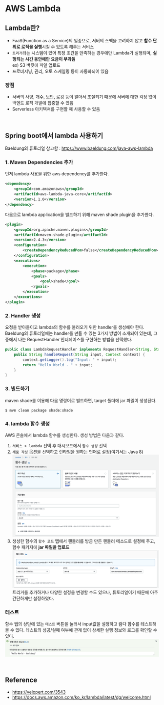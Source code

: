 # AWS Lambda

## Lambda란?
* FaaS(Function as a Service)의 일종으로, 서버의 스펙을 고려하지 않고 **함수 단위로 로직을 실행**시킬 수 있도록 해주는 서비스
* ``트리거``라는 시스템이 있어 특정 조건을 만족하는 경우에만 Lambda가 실행되며, **실행되는 시간 동안에만 요금이 부과됨**  
ex) S3 버킷에 파일 업로드
* 프로비저닝, 관리, 오토 스케일링 등이 자동화되어 있음
### 장점
* 서버의 사양, 개수, 보안, 로깅 등이 알아서 조절되기 때문에 서버에 대한 걱정 없이 백엔드 로직 개발에 집중할 수 있음
* Serverless 아키텍쳐를 구현할 때 사용할 수 있음

<br>

## Spring boot에서 lambda 사용하기
Baeldung의 튜토리얼 참고함 : 
<https://www.baeldung.com/java-aws-lambda>

### 1. Maven Dependencies 추가
먼저 lambda 사용을 위한 aws dependency를 추가한다.
```xml
<dependency>
	<groupId>com.amazonaws</groupId>
	<artifactId>aws-lambda-java-core</artifactId>
	<version>1.1.0</version>
</dependency>
```
다음으로 lambda application을 빌드하기 위해 maven shade plugin을 추가한다.
```xml
<plugin>
	<groupId>org.apache.maven.plugins</groupId>
	<artifactId>maven-shade-plugin</artifactId>
	<version>2.4.3</version>
	<configuration>
		<createDependencyReducedPom>false</createDependencyReducedPom>
	</configuration>
	<executions>
		<execution>
			<phase>package</phase>
			<goals>
				<goal>shade</goal>
			</goals>
		</execution>
	</executions>
</plugin>
```

### 2. Handler 생성
요청을 받아들이고 lambda의 함수를 불러오기 위한 handler를 생성해야 한다. Baeldung의 튜토리얼에는 handler를 만들 수 있는 3가지 방법이 소개되어 있는데, 그 중에서 나는 RequestHandler 인터페이스를 구현하는 방법을 선택했다. 
```java
public class LambdaRequestHandler implements RequestHandler<String, String> {
	public String handleRequest(String input, Context context) {
		context.getLogger().log("Input: " + input);
		return "Hello World - " + input;
	}
}
```

### 3. 빌드하기
maven shade를 이용해 다음 명령어로 빌드하면, target 폴더에 jar 파일이 생성된다.
```terminal
$ mvn clean package shade:shade
```

### 4. lambda 함수 생성
AWS 콘솔에서 lambda 함수를 생성한다. 생성 방법은 다음과 같다.  
1) `서비스 > lambda` 선택 후 대시보드에서 `함수 생성` 선택  
2) `새로 작성` 옵션을 선택하고 런타임을 원하는 언어로 설정(여기서는 Java 8)  
![Lambda Tutorial 1](/img/lambda_tutorial_1.png)  
3) 생성한 함수의 `함수 코드` 탭에서 핸들러를 방금 만든 핸들러 메소드로 설정해 주고, 함수 패키지에 **jar 파일을 업로드**  
![Lambda Tutorial 2](/img/lambda_tutorial_2.png)  
트리거를 추가하거나 다양한 설정을 변경할 수도 있으나, 튜토리얼이기 때문에 아주 간단하게만 설정하였다.

### 테스트
함수 탭의 상단에 있는 `테스트` 버튼을 눌러서 input값을 설정하고 람다 함수를 테스트해볼 수 있다. 테스트의 성공/실패 여부에 관계 없이 상세한 실행 정보와 로그를 확인할 수 있다.  
![Lambda Tutorial 3](/img/lambda_tutorial_3.png)  

<br>

## Reference
* <https://velopert.com/3543>
* <https://docs.aws.amazon.com/ko_kr/lambda/latest/dg/welcome.html>